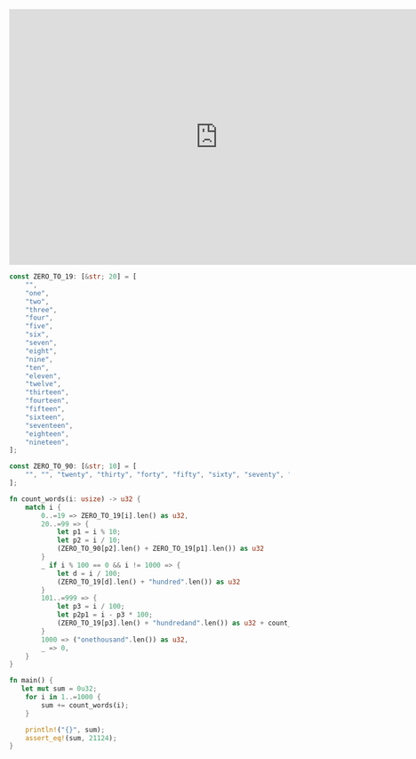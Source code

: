 <html><iframe src="https://docs.google.com/presentation/d/e/2PACX-1vQdYhmZ7heCpVxLZB-8ITBfWPbC88rVQ4QVFaZxRDSnN0eqx2Jn-y6e5yMihOfqKmVS2T7dy1JKxJNl/embed?start=false&loop=false&delayms=60000" frameborder="0" width="750" height="460" allowfullscreen="true" mozallowfullscreen="true" webkitallowfullscreen="true"></iframe></iframe></html>

```rust
const ZERO_TO_19: [&str; 20] = [
    "",
    "one",
    "two",
    "three",
    "four",
    "five",
    "six",
    "seven",
    "eight",
    "nine",
    "ten",
    "eleven",
    "twelve",
    "thirteen",
    "fourteen",
    "fifteen",
    "sixteen",
    "seventeen",
    "eighteen",
    "nineteen",
];

const ZERO_TO_90: [&str; 10] = [
    "", "", "twenty", "thirty", "forty", "fifty", "sixty", "seventy", "eighty", "ninety",
];

fn count_words(i: usize) -> u32 {
    match i {
        0..=19 => ZERO_TO_19[i].len() as u32,
        20..=99 => {
            let p1 = i % 10;
            let p2 = i / 10;
            (ZERO_TO_90[p2].len() + ZERO_TO_19[p1].len()) as u32
        }
        _ if i % 100 == 0 && i != 1000 => {
            let d = i / 100;
            (ZERO_TO_19[d].len() + "hundred".len()) as u32
        }
        101..=999 => {
            let p3 = i / 100;
            let p2p1 = i - p3 * 100;
            (ZERO_TO_19[p3].len() + "hundredand".len()) as u32 + count_words(p2p1)
        }
        1000 => ("onethousand".len()) as u32,
        _ => 0,
    }
}

fn main() {
   let mut sum = 0u32;
    for i in 1..=1000 {
        sum += count_words(i);
    }

    println!("{}", sum);
    assert_eq!(sum, 21124);
}
```
